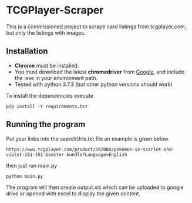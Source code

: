 # TCGPlayer-Scraper

This is a commissioned project to scrape card listings from tcgplayer.com, but only the listings with images.

## Installation

* **Chrome** must be installed.
* You must download the latest **chromedriver** from [Google](https://sites.google.com/a/chromium.org/chromedriver/downloads), and include the .exe in your environment path.
* Tested with python 3.7.3 (but other python versions should work)


To install the dependencies execute
```
pip install -r requirements.txt
```

## Running the program

Put your links into the searchUrls.txt file an example is given below.
```
https://www.tcgplayer.com/product/502000/pokemon-sv-scarlet-and-violet-151-151-booster-bundle?Language=English
```

then just run main.py
```
python main.py
```

The program will then create output.xls which can be uploaded to google drive or opened with excel to display the given content.
